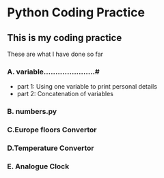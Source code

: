 # Python Coding Practice <br>
## This is my coding practice <br>
These are what I have done so far<br>
### A. variable......................#<br>
*  part 1: Using one variable to print personal details<br>
*  part 2: Concatenation of variables <br>

### B. numbers.py <br>
### C.Europe floors Convertor <br>
### D.Temperature Convertor <br>
### E. Analogue Clock<br>
